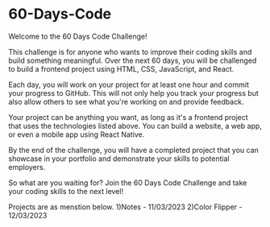 # 60-Days-Code


Welcome to the 60 Days Code Challenge!

This challenge is for anyone who wants to improve their coding skills and build something meaningful. Over the next 60 days, you will be challenged to build a frontend project using HTML, CSS, JavaScript, and React.

Each day, you will work on your project for at least one hour and commit your progress to GitHub. This will not only help you track your progress but also allow others to see what you're working on and provide feedback.

Your project can be anything you want, as long as it's a frontend project that uses the technologies listed above. You can build a website, a web app, or even a mobile app using React Native.

By the end of the challenge, you will have a completed project that you can showcase in your portfolio and demonstrate your skills to potential employers.

So what are you waiting for? Join the 60 Days Code Challenge and take your coding skills to the next level!

Projects are as menstion below.
1)Notes -             11/03/2023
2)Color Flipper -     12/03/2023
